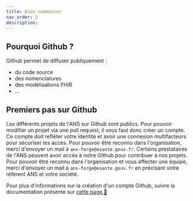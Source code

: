 ```yaml
---
title: Bien commencer
nav_order: 2
description: 
---
```


## Pourquoi Github ?

Github permet de diffuser publiquement :
- du code source
- des nomenclatures
- des modélisations FHIR
- ...

## Premiers pas sur Github 

Les différents projets de l'ANS sur Github sont publics.
Pour pouvoir modifier un projet via une pull request, il vous faut donc créer un compte. Ce compte doit refléter votre identité et avoir une connexion multifacteurs pour sécuriser les accès.
Pour pouvoir être reconnu dans l'organisation, merci d'envoyer un mail à `ans-forge@esante.gouv.fr`.
Certains prestataires de l'ANS peuvent avoir accès à notre Github pour contribuer à nos projets. Pour pouvoir être reconnu dans l'organisation et vous affecter une équipe, merci d'envoyer un mail à `ans-forge@esante.gouv.fr` en précisant votre référent ANS et votre société.

Pour plus d'informations sur la création d'un compte Github, suivre la documentation présente sur [cette page 🧭](../docs/github.md)





